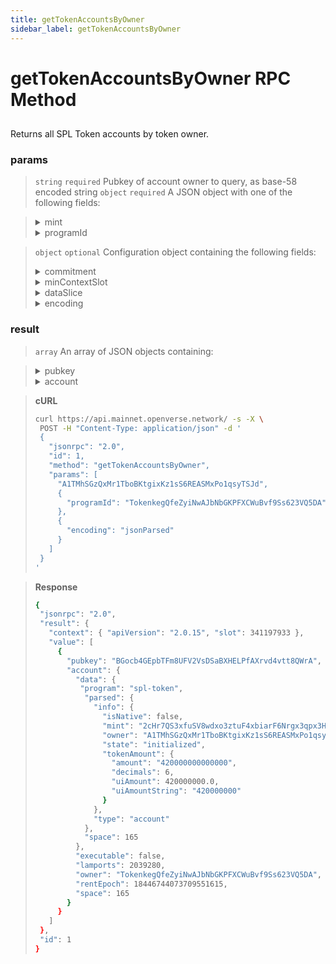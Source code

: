 ```yaml
---
title: getTokenAccountsByOwner
sidebar_label: getTokenAccountsByOwner
---
```

# getTokenAccountsByOwner RPC Method

## 

Returns all SPL Token accounts by token owner.

### params

>`string` `required` Pubkey of account owner to query, as base-58 encoded string
>`object` `required` A JSON object with one of the following fields:


><details>
>  <summary>mint</summary>
>
>   Pubkey of the specific token Mint to limit accounts to, as base-58 encoded string
>
></details>
>
><details>
>  <summary>programId</summary>
>
>   Pubkey of the Token program that owns the accounts, as base-58 encoded string
>
></details>

>`object` `optional` Configuration object containing the following fields:
>
><details>
>  <summary>commitment</summary>
>
>   The commitment describes how finalized a block is at that point in time. See Configuring State Commitment.
>
></details>
>
><details>
>  <summary>minContextSlot</summary>
>
>   The minimum slot that the request can be evaluated at
>
></details>
>
><details>
>  <summary>dataSlice</summary>
>
>   Request a slice of the account's data.
>
>   - `length: <usize>` - number of bytes to return
>   - `offset: <usize>` - byte offset from which to start reading
>
></details>
>
><details>
>  <summary>encoding</summary>
>
>   Values: `base58` `base64` `base64+zstd` `jsonParsed`
>   
>   Default
>
>   Encoding format for Account data
>
>   - `base58` is slow and limited to less than 129 bytes of Account data.
>   - `base64` will return base64 encoded data for Account data of any size..
>   - `base64+zstd` compresses the Account data using Zstandard and base64-encodes the result.
>   - `jsonParsed` encoding attempts to use program-specific state parsers to return more human-readable and explicit account state data.
>   - If `jsonParsed` is requested but a parser cannot be found, the field falls back to base64 encoding, detectable when the data field is type string.
>
></details>

### result

>`array` An array of JSON objects containing:

><details>
>  <summary>pubkey</summary>
>
>   The account Pubkey as base-58 encoded string
>
></details>
>
><details>
>  <summary>account</summary>
>
>   A JSON object containing:
>
>   - `lamports: <u64>`  - number of lamports assigned to this account, as a u64
>   - `owner: <string>` - base-58 encoded Pubkey of the program this account has been assigned to
>   - `data: <object>` - Token state data associated with the account, either as encoded binary data or in JSON format `{<program>: <state>}`
>   - `executable: <bool>` - boolean indicating if the account contains a program (and is strictly read-only)
>   - `rentEpoch: <u64>` - the epoch at which this account will next owe rent, as u64
>   - `space: <u64>` - the data size of the account
>
>   When the data is requested with the `jsonParsed` encoding a format similar to that of the Token Balances Structure can be expected inside the structure, both for the `tokenAmount` and the `delegatedAmount` - with the latter being an optional object.
>
></details>



> **cURL**
> ```bash
>curl https://api.mainnet.openverse.network/ -s -X \
>  POST -H "Content-Type: application/json" -d ' 
>  {
>    "jsonrpc": "2.0",
>    "id": 1,
>    "method": "getTokenAccountsByOwner",
>    "params": [
>      "A1TMhSGzQxMr1TboBKtgixKz1sS6REASMxPo1qsyTSJd",
>      {
>        "programId": "TokenkegQfeZyiNwAJbNbGKPFXCWuBvf9Ss623VQ5DA"
>      },
>      {
>        "encoding": "jsonParsed"
>      }
>    ]
>  }
>'
>```


> **Response**
> ```bash
>{
>  "jsonrpc": "2.0",
>  "result": {
>    "context": { "apiVersion": "2.0.15", "slot": 341197933 },
>    "value": [
>      {
>        "pubkey": "BGocb4GEpbTFm8UFV2VsDSaBXHELPfAXrvd4vtt8QWrA",
>        "account": {
>          "data": {
>           "program": "spl-token",
>            "parsed": {
>              "info": {
>                "isNative": false,
>                "mint": "2cHr7QS3xfuSV8wdxo3ztuF4xbiarF6Nrgx3qpx3HzXR",
>                "owner": "A1TMhSGzQxMr1TboBKtgixKz1sS6REASMxPo1qsyTSJd",
>                "state": "initialized",
>                "tokenAmount": {
>                  "amount": "420000000000000",
>                  "decimals": 6,
>                  "uiAmount": 420000000.0,
>                  "uiAmountString": "420000000"
>                }
>              },
>              "type": "account"
>            },
>            "space": 165
>          },
>          "executable": false,
>          "lamports": 2039280,
>          "owner": "TokenkegQfeZyiNwAJbNbGKPFXCWuBvf9Ss623VQ5DA",
>          "rentEpoch": 18446744073709551615,
>          "space": 165
>        }
>      }
>    ]
>  },
>  "id": 1
>}
>```

